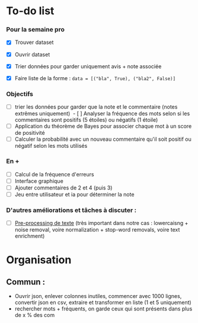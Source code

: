 # To-do list   
### Pour la semaine pro
- [X] Trouver dataset 
- [X] Ouvrir dataset
- [X] Trier données pour garder uniquement avis + note associée
- [X] Faire liste de la forme : `data = [("bla", True), ("bla2", False)]`


### Objectifs
 - [ ] trier les données pour garder que la note et le commentaire (notes extrêmes uniquement)
 - [ ] Analyser la fréquence des mots selon si les commentaires sont positifs (5 étoiles) ou négatifs (1 étoile)
 - [ ] Application du théorème de Bayes pour associer chaque mot à un score de positivité
 - [ ] Calculer la probabilité avec un nouveau commentaire qu'il soit positif ou négatif selon les mots utilisés

### En +
 - [ ] Calcul de la fréquence d'erreurs
 - [ ] Interface graphique
 - [ ] Ajouter commentaires de 2 et 4 (puis 3)
 - [ ] Jeu entre utilisateur et ia pour déterminer la note

### D'autres améliorations et tâches à discuter : 
 - [ ] [Pre-processing de texte](https://kavita-ganesan.com/text-preprocessing-tutorial/) (très important dans notre cas : lowercaisng + noise removal, voire normalization + stop-word removals, voire text enrichment)


# Organisation

## Commun : 
- Ouvrir json, enlever colonnes inutiles, commencer avec 1000 lignes, convertir json en csv, extraire et transformer en liste (1 et 5 uniquement)
- rechercher mots + fréquents, on garde ceux qui sont présents dans plus de x % des com
